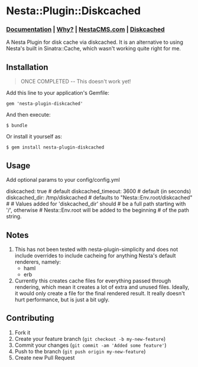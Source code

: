 # Nesta::Plugin::Diskcached

### [Documentation](http://jmervine.github.com/nesta-plugin-diskcached/doc/index.html) | [Why?](https://github.com/jmervine/nesta-plugin-diskcached/blob/master/WHY.md) | [NestaCMS.com](http://nestacms.com) | [Diskcached](http://diskcached.rubyops.net/)

A Nesta Plugin for disk cache via diskcached. It is an alternative to using Nesta's built in Sinatra::Cache, which wasn't working quite right for me.

## Installation

> ONCE COMPLETED -- This doesn't work yet!

Add this line to your application's Gemfile:

    gem 'nesta-plugin-diskcached'

And then execute:

    $ bundle

Or install it yourself as:

    $ gem install nesta-plugin-diskcached

## Usage

Add optional params to your config/config.yml

  diskcached: true # default
  diskcached_timeout: 3600 # default (in seconds)
  diskcached_dir: /tmp/diskcached 
    # defaults to "Nesta::Env.root/diskcached"
    # 
    # Values added for 'diskcached_dir' should
    # be a full path starting with '/', otherwise
    # Nesta::Env.root will be added to the beginning
    # of the path string.

## Notes

1. This has not been tested with nesta-plugin-simplicity and does
   not include overrides to include cacheing for anything Nesta's
   default renderers, namely:
   - haml
   - erb
2. Currently this creates cache files for everything passed through
   rendering, which mean it creates a lot of extra and unused files.
   Ideally, it would only create a file for the final rendered result.
   It really doesn't hurt performance, but is just a bit ugly.
   

## Contributing

1. Fork it
2. Create your feature branch (`git checkout -b my-new-feature`)
3. Commit your changes (`git commit -am 'Added some feature'`)
4. Push to the branch (`git push origin my-new-feature`)
5. Create new Pull Request
